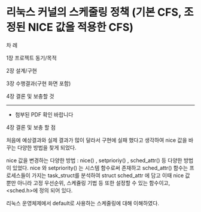 # 리눅스 커널의 스케줄링 정책 (기본 CFS, 조정된 NICE 값을 적용한 CFS)


차   례

1장	프로젝트 동기/목적 
 	
2장	설계/구현 
 	
3장	수행결과(구현 화면 포함)

4장	결론 및 보충할 것
 	

---------------------------------------------

 * 첨부된 PDF 확인 바랍니다


 4장 결론 및 보충 할 점

처음에 예상결과와 실제 결과가 많이 달라서 구현에 실패 했다고 생각하여 nice 값을 바꾸는 다양한  방법을 찾게 되었다.

nice  값을 변경하는 다양한 방법 : nice() , setprioriy() , sched_attr() 등 다양한 방법이 있었다. 
nice    와 setpriority() 는 시스템 함수로써 존재하고 sched_attr() 함수는 프로세스들이 가지는 
task_struct를 분석하여 struct sched_attr 에 담고 이때 nice 값 뿐만 아니라 고정 우선순위, 스케쥴링 기법 등 또한 설정할 수 있는 함수이고, <sched.h>에 정의 되어 있다.

리눅스 운영체제에서 default로 사용하는 스케줄링에 대해 이해하였다.
